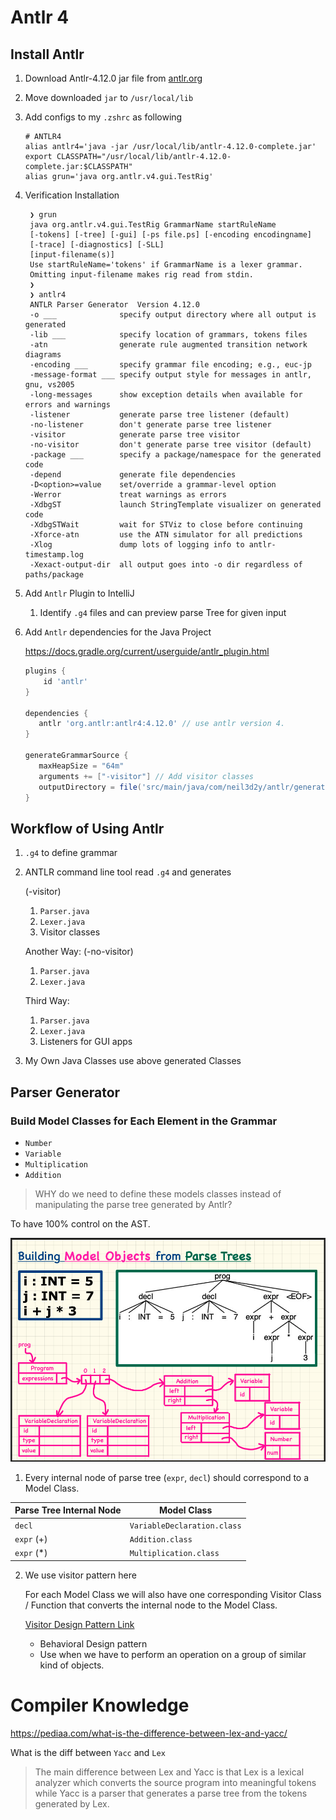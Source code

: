 # Antlr 4

## Install Antlr

1. Download Antlr-4.12.0 jar file from [antlr.org](https://www.antlr.org/download.html)

2. Move downloaded `jar` to `/usr/local/lib`

3. Add configs to my `.zshrc` as following

   ```
   # ANTLR4
   alias antlr4='java -jar /usr/local/lib/antlr-4.12.0-complete.jar'
   export CLASSPATH="/usr/local/lib/antlr-4.12.0-complete.jar:$CLASSPATH"
   alias grun='java org.antlr.v4.gui.TestRig'
   ```
4. Verification Installation

   ```shell
    ❯ grun
    java org.antlr.v4.gui.TestRig GrammarName startRuleName
    [-tokens] [-tree] [-gui] [-ps file.ps] [-encoding encodingname]
    [-trace] [-diagnostics] [-SLL]
    [input-filename(s)]
    Use startRuleName='tokens' if GrammarName is a lexer grammar.
    Omitting input-filename makes rig read from stdin.
    ❯
    ❯ antlr4
    ANTLR Parser Generator  Version 4.12.0
    -o ___              specify output directory where all output is generated
    -lib ___            specify location of grammars, tokens files
    -atn                generate rule augmented transition network diagrams
    -encoding ___       specify grammar file encoding; e.g., euc-jp
    -message-format ___ specify output style for messages in antlr, gnu, vs2005
    -long-messages      show exception details when available for errors and warnings
    -listener           generate parse tree listener (default)
    -no-listener        don't generate parse tree listener
    -visitor            generate parse tree visitor
    -no-visitor         don't generate parse tree visitor (default)
    -package ___        specify a package/namespace for the generated code
    -depend             generate file dependencies
    -D<option>=value    set/override a grammar-level option
    -Werror             treat warnings as errors
    -XdbgST             launch StringTemplate visualizer on generated code
    -XdbgSTWait         wait for STViz to close before continuing
    -Xforce-atn         use the ATN simulator for all predictions
    -Xlog               dump lots of logging info to antlr-timestamp.log
    -Xexact-output-dir  all output goes into -o dir regardless of paths/package
   ```

5. Add `Antlr` Plugin to IntelliJ
   1. Identify `.g4` files and can preview parse Tree for given input
6. Add `Antlr` dependencies for the Java Project

   https://docs.gradle.org/current/userguide/antlr_plugin.html

   ```groovy
   plugins {
       id 'antlr'
   }
   
   dependencies {
      antlr 'org.antlr:antlr4:4.12.0' // use antlr version 4.
   }
   
   generateGrammarSource {
      maxHeapSize = "64m"
      arguments += ["-visitor"] // Add visitor classes
      outputDirectory = file('src/main/java/com/neil3d2y/antlr/generated')
   }
   ```



## Workflow of Using Antlr

1. `.g4` to define grammar

2. ANTLR command line tool read `.g4` and generates

   (-visitor)

   1. `Parser.java`
   2. `Lexer.java`
   3. Visitor classes

   Another Way: (-no-visitor)

   1. `Parser.java`
   2. `Lexer.java`

   Third Way:

   1. `Parser.java`
   2. `Lexer.java`
   3. Listeners for GUI apps


3. My Own Java Classes use above generated Classes

## Parser Generator 

### Build Model Classes for Each Element in the Grammar

- `Number`
- `Variable`
- `Multiplication`
- `Addition`

> WHY do we need to define these models classes instead of manipulating the parse tree generated by Antlr?

To have 100% control on the AST.

![](images/ParseTreeToModels.png)

1. Every internal node of parse tree (`expr`, `decl`) should correspond to a Model Class.

| Parse Tree Internal Node | Model Class                 |
|--------------------------|-----------------------------|
| `decl`                   | `VariableDeclaration.class` |
| `expr` (+)               | `Addition.class`            |
| `expr` (*)               | `Multiplication.class`      |

2. We use visitor pattern here

   For each Model Class we will also have one corresponding Visitor Class / Function that converts the internal node to the Model Class.

   [Visitor Design Pattern Link](https://www.geeksforgeeks.org/visitor-design-pattern/)

   - Behavioral Design pattern
   - Use when we have to perform an operation on a group of similar kind of objects.

# Compiler Knowledge 

https://pediaa.com/what-is-the-difference-between-lex-and-yacc/ 

What is the diff between `Yacc` and `Lex`

> The main difference between Lex and Yacc is that Lex is a lexical analyzer which converts the source program into meaningful tokens while Yacc is a parser that generates a parse tree from the tokens generated by Lex.



